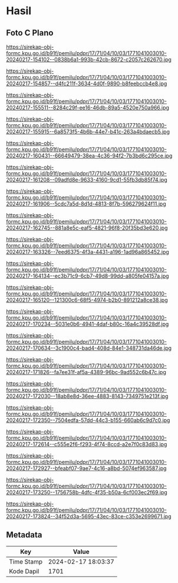 # Hasil

## Foto C Plano

https://sirekap-obj-formc.kpu.go.id/b91f/pemilu/pdpr/17/71/04/10/03/1771041003010-20240217-154102--0838b6a1-993b-42cb-8672-c2057c262670.jpg

https://sirekap-obj-formc.kpu.go.id/b91f/pemilu/pdpr/17/71/04/10/03/1771041003010-20240217-154857--d4fc211f-3634-4d0f-9890-b8feebccb4e8.jpg

https://sirekap-obj-formc.kpu.go.id/b91f/pemilu/pdpr/17/71/04/10/03/1771041003010-20240217-155511--8284c29f-ee16-46db-89a5-4520e750a966.jpg

https://sirekap-obj-formc.kpu.go.id/b91f/pemilu/pdpr/17/71/04/10/03/1771041003010-20240217-155915--6a8573f5-4b6b-44e7-b41c-263a4bdaecb5.jpg

https://sirekap-obj-formc.kpu.go.id/b91f/pemilu/pdpr/17/71/04/10/03/1771041003010-20240217-160431--66649479-38ea-4c36-94f2-7b3bd6c295ce.jpg

https://sirekap-obj-formc.kpu.go.id/b91f/pemilu/pdpr/17/71/04/10/03/1771041003010-20240217-161208--09adfd8e-9633-4160-9cd1-55fb3db85f74.jpg

https://sirekap-obj-formc.kpu.go.id/b91f/pemilu/pdpr/17/71/04/10/03/1771041003010-20240217-161906--5cdc7a5d-8d1d-4813-8f7b-596279624f11.jpg

https://sirekap-obj-formc.kpu.go.id/b91f/pemilu/pdpr/17/71/04/10/03/1771041003010-20240217-162745--881a8e5c-eaf5-4821-96f8-20f35bd3e620.jpg

https://sirekap-obj-formc.kpu.go.id/b91f/pemilu/pdpr/17/71/04/10/03/1771041003010-20240217-163326--7eed6375-4f3a-4431-a196-1ad96a865452.jpg

https://sirekap-obj-formc.kpu.go.id/b91f/pemilu/pdpr/17/71/04/10/03/1771041003010-20240217-164134--ec3b71c9-6cb7-49d8-99dd-a805fe04157a.jpg

https://sirekap-obj-formc.kpu.go.id/b91f/pemilu/pdpr/17/71/04/10/03/1771041003010-20240217-165120--121300c6-68f5-4974-b2b0-891212a8ce38.jpg

https://sirekap-obj-formc.kpu.go.id/b91f/pemilu/pdpr/17/71/04/10/03/1771041003010-20240217-170234--5031e0b6-4941-4daf-b80c-16a4c39528df.jpg

https://sirekap-obj-formc.kpu.go.id/b91f/pemilu/pdpr/17/71/04/10/03/1771041003010-20240217-170634--3c1900c4-bad4-408d-84e1-348731da46de.jpg

https://sirekap-obj-formc.kpu.go.id/b91f/pemilu/pdpr/17/71/04/10/03/1771041003010-20240217-171826--fa7ee31f-af5a-4389-96bc-9ad552c6b47c.jpg

https://sirekap-obj-formc.kpu.go.id/b91f/pemilu/pdpr/17/71/04/10/03/1771041003010-20240217-172030--18ab8e8d-36ee-4883-8143-7349751e213f.jpg

https://sirekap-obj-formc.kpu.go.id/b91f/pemilu/pdpr/17/71/04/10/03/1771041003010-20240217-172350--7504edfa-57dd-44c3-b155-660ab6c9d7c0.jpg

https://sirekap-obj-formc.kpu.go.id/b91f/pemilu/pdpr/17/71/04/10/03/1771041003010-20240217-172614--c555e2f6-f293-4f74-8ccd-a2e7f0c83d83.jpg

https://sirekap-obj-formc.kpu.go.id/b91f/pemilu/pdpr/17/71/04/10/03/1771041003010-20240217-172927--bfeabf07-9ae7-4c16-a8bd-5074ef963587.jpg

https://sirekap-obj-formc.kpu.go.id/b91f/pemilu/pdpr/17/71/04/10/03/1771041003010-20240217-173250--1756758b-4dfc-4f35-b50a-6cf003ec2f69.jpg

https://sirekap-obj-formc.kpu.go.id/b91f/pemilu/pdpr/17/71/04/10/03/1771041003010-20240217-173824--34f52d3a-5695-43ec-83ce-c353e2699671.jpg


## Metadata

| Key        | Value               |
| ---------- | ------------------- |
| Time Stamp | 2024-02-17 18:03:37 |
| Kode Dapil | 1701                |



